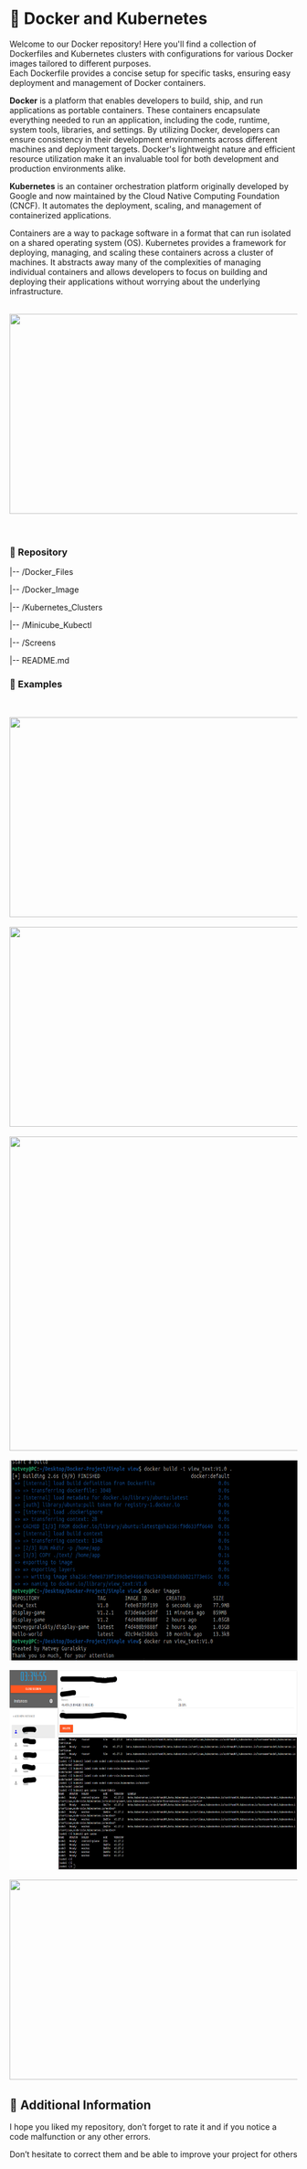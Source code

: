 # 🐳 Docker and Kubernetes

Welcome to our Docker repository! Here you'll find a collection of Dockerfiles and Kubernetes clusters with configurations for various Docker images tailored to different purposes.<br>Each Dockerfile provides a concise setup for specific tasks, ensuring easy deployment and management of Docker containers. 

**Docker** is a platform that enables developers to build, ship, and run applications as portable containers. These containers encapsulate everything needed to run an application, including the code, runtime, system tools, libraries, and settings. By utilizing Docker, developers can ensure consistency in their development environments across different machines and deployment targets. Docker's lightweight nature and efficient resource utilization make it an invaluable tool for both development and production environments alike.

**Kubernetes** is an container orchestration platform originally developed by Google and now maintained by the Cloud Native Computing Foundation (CNCF). It automates the deployment, scaling, and management of containerized applications.

Containers are a way to package software in a format that can run isolated on a shared operating system (OS). Kubernetes provides a framework for deploying, managing, and scaling these containers across a cluster of machines. It abstracts away many of the complexities of managing individual containers and allows developers to focus on building and deploying their applications without worrying about the underlying infrastructure.
<br>
<br>
<div align=center>
<p><img src="https://media0.giphy.com/media/v1.Y2lkPTc5MGI3NjExMDc1dXp3MGNnY2d0aWwyM212bXNkbnk3aHZyYWo3d2szOHptbW5sdyZlcD12MV9pbnRlcm5hbF9naWZfYnlfaWQmY3Q9Zw/0T0FUiZl51VPCLsqLR/giphy.gif" style="height:350px; width:700px" /></p>
</div>
<br>


### 📁 Repository

 |-- /Docker_Files

 |-- /Docker_Image

 |-- /Kubernetes_Clusters

 |-- /Minicube_Kubectl

 |-- /Screens

 |-- README.md



### 📝 Examples

<br>

<p><img src="https://github.com/MatveyGuralskiy/Docker-Kubernetes/blob/main/Screens/Local_Cluster/Login_VM.png?raw=true" style="height:350px; width:700px" /></p>

<p><img src="https://github.com/MatveyGuralskiy/Docker-Kubernetes/blob/main/Screens/Local_Cluster/Local_K8S_Cluster.png?raw=true" style="height:350px; width:700px" /></p>

<p><img src="https://github.com/MatveyGuralskiy/Docker-Kubernetes/blob/main/Screens/Apache_html_V2.0/Docker_Image.png?raw=true" style="height:550px; width:700px" /></p>

<p><img src="https://github.com/MatveyGuralskiy/Docker/blob/main/Screens/View-text/View-text.png?raw=true" style="height:350px; width:700px" /></p>

<p><img src="Screens/Playground_Cluster/Docker_Playground.png" style="height:350px; width:700px" /></p>

<p><img src="https://github.com/MatveyGuralskiy/Docker-Kubernetes/blob/main/Screens/EKS_Cluster/Console_Process.png?raw=true" style="height:350px; width:700px" /></p>

## 📢 Additional Information

I hope you liked my repository, don’t forget to rate it and if you notice a code malfunction or any other errors.

Don’t hesitate to correct them and be able to improve your project for others
